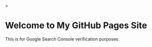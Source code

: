 <!DOCTYPE html>
<html lang="en">
<head>
    <meta charset="UTF-8">
    <meta name="viewport" content="width=device-width, initial-scale=1.0">
    <title>Site Verification</title>
    <!-- Google Search Console verification meta tag -->
    <meta name="google-site-verification" content=<meta name="google-site-verification" content="GBZSu-wg8fHnGi7Xfp5w0NluaagisUudIr4GS8dxrgw" />>
</head>
<body>
    <h1>Welcome to My GitHub Pages Site</h1>
    <p>This is for Google Search Console verification purposes.</p>
</body>
</html>

